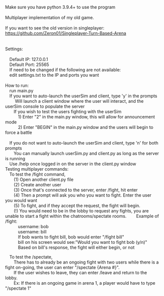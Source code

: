Make sure you have python 3.9.4+ to use the program <br />
<br />
Multiplayer implementation of my old game.<br />
<br />
If you want to see the old version in singleplayer: https://github.com/Zeron01/Singleplayer-Turn-Based-Arena<br />
<br />
<br />
Settings:<br />
<br />
&emsp;Default IP: 127.0.0.1<br />
&emsp;Default Port: 25565<br />
&emsp;If need to be changed if the following are not available:<br />
&emsp;edit settings.txt to the IP and ports you want<br />
<br />
How to run:<br />
&emsp;run main.py<br />
&emsp;If you want to auto-launch the userSim and client, type 'y' in the prompts<br />
&emsp;&emsp; Will launch a client window where the user will interact, and the userSim console to populate the server<br />
&emsp;&emsp;If you wish to test the users fighting with the userSim<br />
&emsp;&emsp;&emsp;1) Enter "2" in the main.py window, this will allow for announcement mode<br />
&emsp;&emsp;&emsp;2) Enter "BEGIN" in the main.py window and the users will begin to force a battle<br />
<br />
&emsp;If you do not want to auto-launch the userSim and client, type 'n' for both prompts<br />
&emsp;&emsp;You can manually launch userSim.py and client.py as long as the server is running<br />
&emsp;Use /help once logged in on the server in the client.py window<br />
Testing multiplayer commands:<br />
&emsp;To test the /fight command, <br />
&emsp;&emsp;(1) Open another client.py file<br /> 
&emsp;&emsp;(2) Create another user<br />
&emsp;&emsp;(3) Once that's connected to the server, enter /fight, hit enter<br />
&emsp;&emsp;(4) Then a prompt will ask you who you want to fight. Enter the user you would want<br />
&emsp;&emsp;(5) To fight, and if they accept the request, the fight will begin.<br /> 
&emsp;&emsp;(!) You would need to be in the lobby to request any fights, you are unable to start a fight within the chatrooms/spectate rooms.
&emsp;&emsp;Example of /fight:<br />
&emsp;&emsp;&emsp;username: bob<br />
&emsp;&emsp;&emsp;username: bill<br />
&emsp;&emsp;&emsp;If bob wants to fight bill, bob would enter "/fight bill" <br />
&emsp;&emsp;&emsp;bill on his screen would see:"Would you want to fight bob (y/n)"<br />
&emsp;&emsp;&emsp;Based on bill's response, the fight will either begin, or not<br />
    
&emsp;To test the /spectate,<br />
&emsp;&emsp;There has to already be an ongoing fight with two users while there is a fight on-going, the user can enter "/spectate {Arena #}". <br />
&emsp;&emsp;If the user wishes to leave, they can enter /leave and return to the lobby.<br />
&emsp;&emsp;Ex: If there is an ongoing game in arena 1, a player would have to type "/spectate 1"<br />

